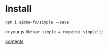 **Install**
===========
`npm i simba-fs/simple --save`

in your js file
`var simple = require('simple');`

[contents](./contents.md)
